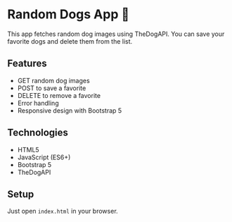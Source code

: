 # Random Dogs App 🐶

This app fetches random dog images using TheDogAPI. You can save your favorite dogs and delete them from the list.

## Features
- GET random dog images
- POST to save a favorite
- DELETE to remove a favorite
- Error handling
- Responsive design with Bootstrap 5

## Technologies
- HTML5
- JavaScript (ES6+)
- Bootstrap 5
- TheDogAPI


## Setup
Just open `index.html` in your browser.
